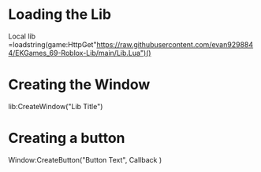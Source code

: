 # Loading the Lib
Local lib =loadstring(game:HttpGet"https://raw.githubusercontent.com/evan9298844/EKGames_69-Roblox-Lib/main/Lib.Lua")()
# Creating the Window
lib:CreateWindow("Lib Title")
# Creating a button
Window:CreateButton("Button Text",
   Callback
)

